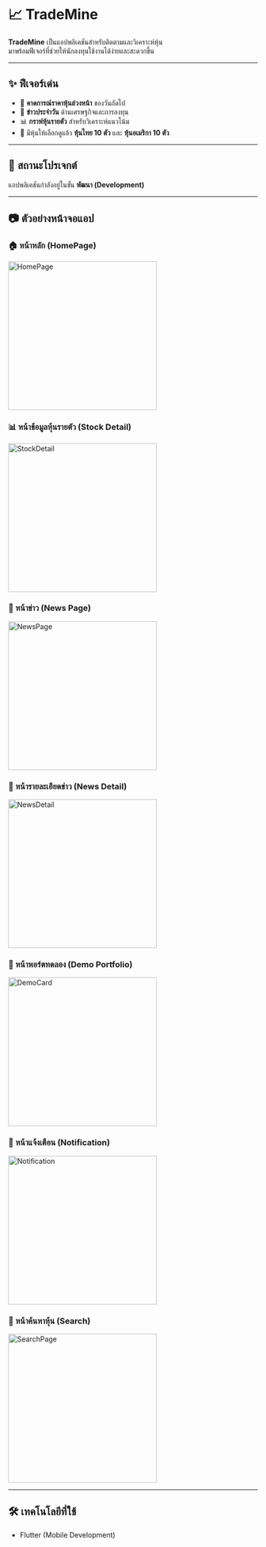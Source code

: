 # 📈 TradeMine

**TradeMine** เป็นแอปพลิเคชันสำหรับติดตามและวิเคราะห์หุ้น  
มาพร้อมฟีเจอร์ที่ช่วยให้นักลงทุนใช้งานได้ง่ายและสะดวกขึ้น

---

## ✨ ฟีเจอร์เด่น

- 🔮 **คาดการณ์ราคาหุ้นล่วงหน้า** ของวันถัดไป
- 📰 **ข่าวประจำวัน** ด้านเศรษฐกิจและการลงทุน
- 📊 **กราฟหุ้นรายตัว** สำหรับวิเคราะห์แนวโน้ม
- 📌 มีหุ้นให้เลือกดูแล้ว **หุ้นไทย 10 ตัว** และ **หุ้นอเมริกา 10 ตัว**

---

## 🚧 สถานะโปรเจกต์

แอปพลิเคชันกำลังอยู่ในขั้น **พัฒนา (Development)**

---

## 📷 ตัวอย่างหน้าจอแอป

### 🏠 หน้าหลัก (HomePage)

<img src="./assets/Trademine_Preview/HomePage.png" alt="HomePage" width="300"/>

### 📊 หน้าข้อมูลหุ้นรายตัว (Stock Detail)

<img src="./assets/Trademine_Preview/StockDetail.png" alt="StockDetail" width="300"/>

### 📰 หน้าข่าว (News Page)

<img src="./assets/Trademine_Preview/NewsPage.png" alt="NewsPage" width="300"/>

### 📝 หน้ารายละเอียดข่าว (News Detail)

<img src="./assets/Trademine_Preview/NewsDetail.png" alt="NewsDetail" width="300"/>

### 💼 หน้าพอร์ตทดลอง (Demo Portfolio)

<img src="./assets/Trademine_Preview/DemoCard.png" alt="DemoCard" width="300"/>

### 🔔 หน้าแจ้งเตือน (Notification)

<img src="./assets/Trademine_Preview/Notification.png" alt="Notification" width="300"/>

### 🔎 หน้าค้นหาหุ้น (Search)

<img src="./assets/Trademine_Preview/SearchPage.png" alt="SearchPage" width="300"/>

---

## 🛠 เทคโนโลยีที่ใช้

- Flutter (Mobile Development)
